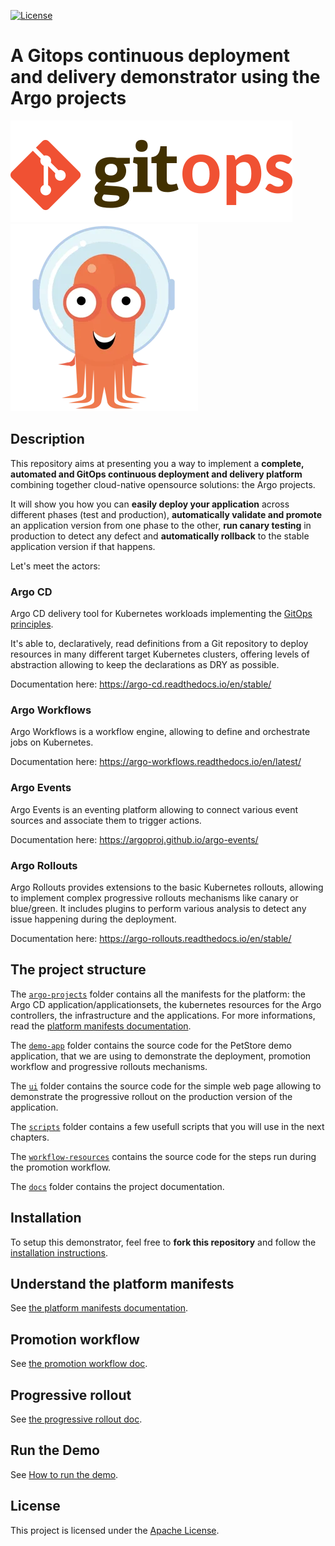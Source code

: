 
[![License](https://img.shields.io/badge/License-Apache_2.0-blue.svg)](LICENSE)
# A Gitops continuous deployment and delivery demonstrator using the Argo projects

![image](./assets/gitops-logo.png) ![image](./assets/argo-icon-color.png)

## Description



This repository aims at presenting you a way to implement a **complete, automated and GitOps continuous deployment and delivery platform** combining together cloud-native opensource solutions: the Argo projects.

It will show you how you can **easily deploy your application** across different phases (test and production), **automatically validate and promote** an application version from one phase to the other, **run canary testing** in production to detect any defect and **automatically rollback** to the stable application version if that happens.

Let's meet the actors:

### Argo CD

Argo CD delivery tool for Kubernetes workloads implementing the [GitOps principles](https://opengitops.dev/#principles).

It's able to, declaratively, read definitions from a Git repository to deploy resources in many different target Kubernetes clusters, offering levels of abstraction allowing to keep the declarations as DRY as possible.

Documentation here: https://argo-cd.readthedocs.io/en/stable/

### Argo Workflows

Argo Workflows is a workflow engine, allowing to define and orchestrate jobs on Kubernetes.

Documentation here: https://argo-workflows.readthedocs.io/en/latest/

### Argo Events

Argo Events is an eventing platform allowing to connect various event sources and associate them to trigger actions.

Documentation here: https://argoproj.github.io/argo-events/

### Argo Rollouts

Argo Rollouts provides extensions to the basic Kubernetes rollouts, allowing to implement complex progressive rollouts mechanisms like canary or blue/green. It includes plugins to perform various analysis to detect any issue happening during the deployment.

Documentation here: https://argo-rollouts.readthedocs.io/en/stable/

## The project structure

The [`argo-projects`](https://github.com/OpenGuidou/argo-projects-demo/tree/main/argo-projects) folder contains all the manifests for the platform: the Argo CD application/applicationsets, the kubernetes resources for the Argo controllers, the infrastructure and the applications. For more informations, read the [platform manifests documentation](PLATFORM_MANIFESTS.md).

The [`demo-app`](https://github.com/OpenGuidou/argo-projects-demo/tree/main/demo-app/) folder contains the source code for the PetStore demo application, that we are using to demonstrate the deployment, promotion workflow and progressive rollouts mechanisms.

The [`ui`](https://github.com/OpenGuidou/argo-projects-demo/tree/main/ui/) folder contains the source code for the simple web page allowing to demonstrate the progressive rollout on the production version of the application.

The [`scripts`](https://github.com/OpenGuidou/argo-projects-demo/tree/main/scripts/) folder contains a few usefull scripts that you will use in the next chapters.

The [`workflow-resources`](https://github.com/OpenGuidou/argo-projects-demo/tree/main/workflow-resources/) contains the source code for the steps run during the promotion workflow.

The [`docs`](https://github.com/OpenGuidou/argo-projects-demo/tree/main/docs/) folder contains the project documentation.

## Installation

To setup this demonstrator, feel free to **fork this repository** and follow the [installation instructions](PLATFORM_INSTALLATION.md).

## Understand the platform manifests

See [the platform manifests documentation](PLATFORM_MANIFESTS.md).

## Promotion workflow

See [the promotion workflow doc](PROMOTION_WORKFLOW.md).

## Progressive rollout

See [the progressive rollout doc](PROGRESSIVE_ROLLOUT.md).

## Run the Demo

See [How to run the demo](HOW_TO_RUN_THE_DEMO.md).

## License

This project is licensed under the [Apache License](LICENSE).
